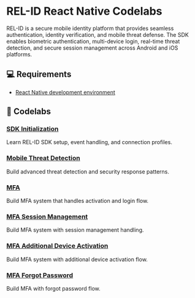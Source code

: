 # REL-ID React Native Codelabs

REL-ID is a secure mobile identity platform that provides seamless authentication, identity verification, and mobile threat defense. The SDK enables biometric authentication, multi-device login, real-time threat detection, and secure session management across Android and iOS platforms.

## 💻 Requirements

- [React Native development environment](https://reactnative.dev/docs/environment-setup)

## 🧬 Codelabs

### [SDK Initialization](https://codelab.uniken.com/codelabs/rn-relid-initialization-flow/index.html?index=..%2F..index#0)
Learn REL-ID SDK setup, event handling, and connection profiles.

### [Mobile Threat Detection](https://codelab.uniken.com/codelabs/rn-mtd-flow/index.html?index=..%2F..index#0)
Build advanced threat detection and security response patterns.

### [MFA](https://codelab.uniken.com/codelabs/rn-mfa-activation-login-flow/index.html?index=..%2F..index#0)
Build MFA system that handles activation and login flow.

### [MFA Session Management](https://codelab.uniken.com/codelabs/rn-session-management-flow/index.html?index=..%2F..index#0)
Build MFA system with session management handling.

### [MFA Additional Device Activation](https://codelab.uniken.com/codelabs/rn-mfa-additional-device-activation-flow/index.html?index=..%2F..index#0)
Build MFA system with additional device activation flow.

### [MFA Forgot Password](https://codelab.uniken.com/codelabs/rn-mfa-forgot-password-flow/index.html?index=..%2F..index#0)
Build MFA with forgot password flow.
